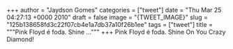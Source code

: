 
+++
author = "Jaydson Gomes"
categories = ["tweet"]
date = "Thu Mar 25 04:27:13 +0000 2010"
draft = false
image = "{TWEET_IMAGE}"
slug = "125b138658fd3c22f07cb4e1a7db37a10f26b1ee"
tags = ["tweet"]
title = """Pink Floyd é foda. Shine ..."""
+++
Pink Floyd é foda. Shine On You Crazy Diamond!
